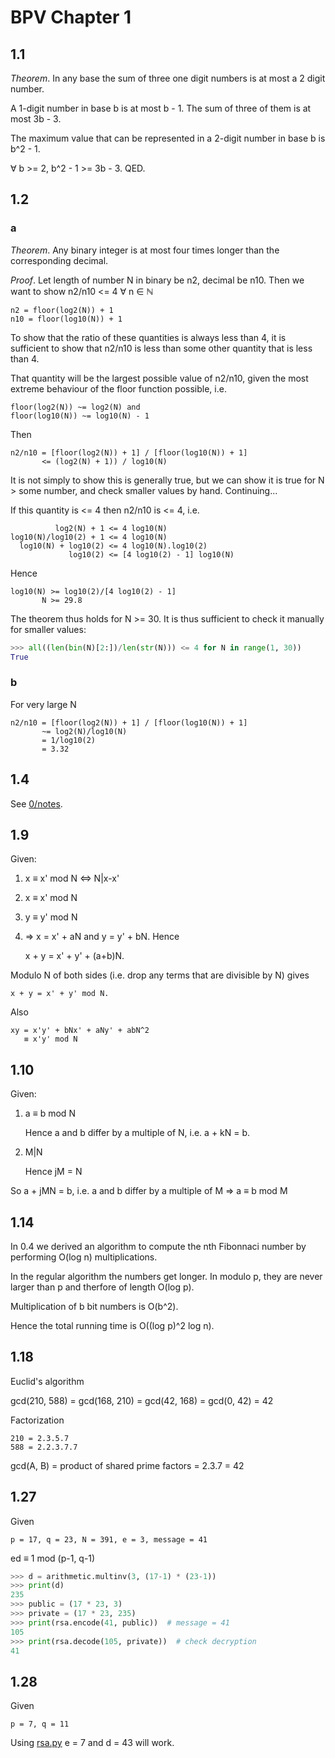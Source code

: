 # BPV Chapter 1

## 1.1

_Theorem_. In any base the sum of three one digit numbers is at most a 2 digit
number.

A 1-digit number in base b is at most b - 1. The sum of three of them is at
most 3b - 3.

The maximum value that can be represented in a 2-digit number in base b is
b^2 - 1.

∀ b >= 2, b^2 - 1 >= 3b - 3. QED.

## 1.2

### a

_Theorem_. Any binary integer is at most four times longer than the
corresponding decimal.

_Proof_. Let length of number N in binary be n2, decimal be n10. Then we want
to show n2/n10 <= 4 ∀ n ∈ ℕ

    n2 = floor(log2(N)) + 1
    n10 = floor(log10(N)) + 1

To show that the ratio of these quantities is always less than 4, it is
sufficient to show that n2/n10 is less than some other quantity that is less
than 4.

That quantity will be the largest possible value of n2/n10, given the most
extreme behaviour of the floor function possible, i.e. 

    floor(log2(N)) ~= log2(N) and
    floor(log10(N)) ~= log10(N) - 1

Then

    n2/n10 = [floor(log2(N)) + 1] / [floor(log10(N)) + 1]
           <= (log2(N) + 1)) / log10(N)

It is not simply to show this is generally true, but we can show it is true for
N > some number, and check smaller values by hand. Continuing...

If this quantity is <= 4 then n2/n10 is <= 4, i.e.

              log2(N) + 1 <= 4 log10(N)
    log10(N)/log10(2) + 1 <= 4 log10(N)
      log10(N) + log10(2) <= 4 log10(N).log10(2)
                 log10(2) <= [4 log10(2) - 1] log10(N)

Hence

    log10(N) >= log10(2)/[4 log10(2) - 1]
           N >= 29.8

The theorem thus holds for N >= 30. It is thus sufficient to check it manually
for smaller values:

```python
>>> all((len(bin(N)[2:])/len(str(N))) <= 4 for N in range(1, 30))
True
```

### b

For very large N

    n2/n10 = [floor(log2(N)) + 1] / [floor(log10(N)) + 1]
           ~= log2(N)/log10(N)
           = 1/log10(2)
           = 3.32

## 1.4

See [0/notes](../0/notes.md).

## 1.9

Given:

 1. x ≡ x' mod N ⇔ N|x-x'
 2. x ≡ x' mod N
 3. y ≡ y' mod N

1. ⇒ x = x' + aN and y = y' + bN. Hence 

    x + y = x' + y' + (a+b)N.

Modulo N of both sides (i.e. drop any terms that are divisible by N) gives 

    x + y = x' + y' mod N.

Also 

    xy = x'y' + bNx' + aNy' + abN^2
       ≡ x'y' mod N

## 1.10

Given:

 1. a ≡ b mod N

    Hence a and b differ by a multiple of N, i.e. a + kN = b.

 2. M|N

    Hence jM = N

So a + jMN = b, i.e. a and b differ by a multiple of M ⇒ a ≡ b mod M

## 1.14

In 0.4 we derived an algorithm to compute the nth Fibonnaci number by
performing O(log n) multiplications.

In the regular algorithm the numbers get longer. In modulo p, they are never
larger than p and therfore of length O(log p). 

Multiplication of b bit numbers is O(b^2).

Hence the total running time is O((log p)^2 log n).

## 1.18

Euclid's algorithm

gcd(210, 588) = gcd(168, 210) = gcd(42, 168) = gcd(0, 42) =  42

Factorization

    210 = 2.3.5.7
    588 = 2.2.3.7.7

gcd(A, B) = product of shared prime factors = 2.3.7 = 42

## 1.27

Given

    p = 17, q = 23, N = 391, e = 3, message = 41

ed ≡ 1 mod (p-1, q-1)

```python
>>> d = arithmetic.multinv(3, (17-1) * (23-1))
>>> print(d)
235
>>> public = (17 * 23, 3)
>>> private = (17 * 23, 235)
>>> print(rsa.encode(41, public))  # message = 41
105
>>> print(rsa.decode(105, private))  # check decryption
41
```

## 1.28

Given

    p = 7, q = 11

Using [rsa.py](rsa.py) e = 7 and d = 43 will work.
